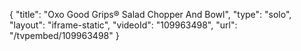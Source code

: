 {
    "title": "Oxo Good Grips&reg; Salad Chopper And Bowl",
    "type": "solo",
    "layout": "iframe-static",
    "videoId": "109963498",
    "url": "\/tvpembed\/109963498"
}